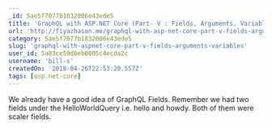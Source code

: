```yaml
---
_id: 5ae5f7077b1832006e43ede5
title: 'GraphQL with ASP.NET Core (Part- V : Fields, Arguments, Variables)'
url: 'http://fiyazhasan.me/graphql-with-asp-net-core-part-v-fields-arguments-variables/'
category: 5ae5f7077b1832006e43ede5
slug: 'graphql-with-aspnet-core-part-v-fields-arguments-variables'
user_id: 5a83ce59d6eb0005c4ecda2c
username: 'bill-s'
createdOn: '2018-04-26T22:53:20.557Z'
tags: [asp.net-core]
---
```


We already have a good idea of GraphQL Fields. Remember we had two fields under the HelloWorldQuery i.e. hello and howdy. Both of them were scaler fields. 
